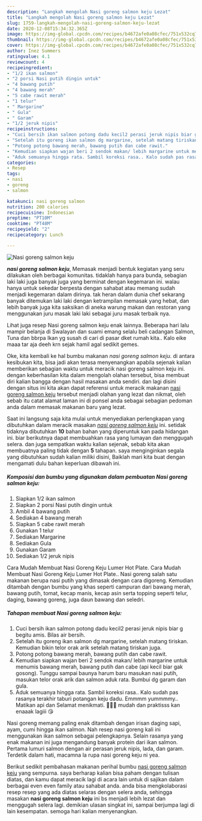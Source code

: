 ```yaml
---
description: "Langkah mengolah Nasi goreng salmon keju Lezat"
title: "Langkah mengolah Nasi goreng salmon keju Lezat"
slug: 1759-langkah-mengolah-nasi-goreng-salmon-keju-lezat
date: 2020-12-08T15:34:32.365Z
image: https://img-global.cpcdn.com/recipes/b4672afe0a08cfec/751x532cq70/nasi-goreng-salmon-keju-foto-resep-utama.jpg
thumbnail: https://img-global.cpcdn.com/recipes/b4672afe0a08cfec/751x532cq70/nasi-goreng-salmon-keju-foto-resep-utama.jpg
cover: https://img-global.cpcdn.com/recipes/b4672afe0a08cfec/751x532cq70/nasi-goreng-salmon-keju-foto-resep-utama.jpg
author: Inez Summers
ratingvalue: 4.1
reviewcount: 4
recipeingredient:
- "1/2 ikan salmon"
- "2 porsi Nasi putih dingin untuk"
- "4 bawang putih"
- "4 bawang merah"
- "5 cabe rawit merah"
- "1 telur"
- " Margarine"
- " Gula"
- " Garam"
- "1/2 jeruk nipis"
recipeinstructions:
- "Cuci bersih ikan salmon potong dadu kecil2 perasi jeruk nipis biar g begitu amis. Bilas air bersih."
- "Setelah itu goreng ikan salmon dg margarine, setelah matang tiriskan. Kemudian bikin telor orak arik setelah matang tiriskan juga."
- "Potong potong bawang merah, bawang putih dan cabe rawit."
- "Kemudian siapkan wajan beri 2 sendok makan/ lebih margarine untuk menumis bawang merah, bawang putih dan cabe (api kecil biar gak gosong). Tunggu sampai baunya harum baru masukan nasi putih, masukan telor orak arik dan salmon aduk rata. Bumbui dg garam dan gula."
- "Aduk semuanya hingga rata. Sambil koreksi rasa.. Kalo sudah pas rasanya terakhir taburi potangan keju dadu. Emmmm yummmmy.. Matikan api dan Selamat menikmati. 🤗🤗🤗 mudah dan praktisss kan enaaak lagiii 😘"
categories:
- Resep
tags:
- nasi
- goreng
- salmon

katakunci: nasi goreng salmon 
nutrition: 200 calories
recipecuisine: Indonesian
preptime: "PT10M"
cooktime: "PT48M"
recipeyield: "2"
recipecategory: Lunch

---
```



![Nasi goreng salmon keju](https://img-global.cpcdn.com/recipes/b4672afe0a08cfec/751x532cq70/nasi-goreng-salmon-keju-foto-resep-utama.jpg)

<b><i>nasi goreng salmon keju</i></b>, Memasak menjadi bentuk kegiatan yang seru dilakukan oleh berbagai komunitas. tidaklah hanya para bunda, sebagian laki laki juga banyak juga yang berminat dengan kegemaran ini. walau hanya untuk sekedar berpesta dengan sahabat atau memang sudah menjadi kegemaran dalam dirinya. tak heran dalam dunia chef sekarang banyak ditemukan laki laki dengan ketrampilan memasak yang hebat, dan lebih banyak juga kita saksikan di aneka warung makan dan restoran yang menggunakan juru masak laki laki sebagai juru masak terbaik nya.

Lihat juga resep Nasi goreng salmon keju enak lainnya. Beberapa hari lalu mampir belanja di Swalayan dan suami emang selalu beli cadangan Salmon, Tuna dan bbrpa Ikan yg susah di cari di pasar dket rumah kita.. Kalo eike maaa tar aja deeh krn sejak hamil agal sedikit gemes.

Oke, kita kembali ke hal bumbu makanan <i>nasi goreng salmon keju</i>. di antara kesibukan kita, bisa jadi akan terasa menyenangkan apabila sejenak kalian memberikan sebagian waktu untuk meracik nasi goreng salmon keju ini. dengan keberhasilan kita dalam mengolah olahan tersebut, bisa membuat diri kalian bangga dengan hasil masakan anda sendiri. dan lagi disini dengan situs ini kita akan dapat referensi untuk meracik makanan <u>nasi goreng salmon keju</u> tersebut menjadi olahan yang lezat dan nikmat, oleh sebab itu catat alamat laman ini di ponsel anda sebagai sebagian pedoman anda dalam memasak makanan baru yang lezat.


Saat ini langsung saja kita mulai untuk menyediakan perlengkapan yang dibutuhkan dalam meracik masakan <u><i>nasi goreng salmon keju</i></u> ini. setidak tidaknya dibutuhkan <b>10</b> bahan bahan yang diperuntuk kan pada hidangan ini. biar berikutnya dapat membuahkan rasa yang lumayan dan menggugah selera. dan juga sempatkan waktu kalian sejenak, sebab kita akan membuatnya paling tidak dengan <b>5</b> tahapan. saya menginginkan segala yang dibutuhkan sudah kalian miliki disini, Baiklah mari kita buat dengan mengamati dulu bahan keperluan dibawah ini.

<!--inarticleads1-->

##### Komposisi dan bumbu yang digunakan dalam pembuatan Nasi goreng salmon keju:

1. Siapkan 1/2 ikan salmon
1. Siapkan 2 porsi Nasi putih dingin untuk
1. Ambil 4 bawang putih
1. Sediakan 4 bawang merah
1. Siapkan 5 cabe rawit merah
1. Gunakan 1 telur
1. Sediakan  Margarine
1. Sediakan  Gula
1. Gunakan  Garam
1. Sediakan 1/2 jeruk nipis


Cara Mudah Membuat Nasi Goreng Keju Lumer Hot Plate. Cara Mudah Membuat Nasi Goreng Keju Lumer Hot Plate.. Nasi goreng salah satu makanan berupa nasi putih yang dimasak dengan cara digoreng. Kemudian ditambah dengan bumbu yang khas seperti campuran dari bawang merah, bawang putih, tomat, kecap manis, kecap asin serta topping seperti telur, daging, bawang goreng, juga daun bawang dan seledri. 

<!--inarticleads2-->

##### Tahapan membuat Nasi goreng salmon keju:

1. Cuci bersih ikan salmon potong dadu kecil2 perasi jeruk nipis biar g begitu amis. Bilas air bersih.
1. Setelah itu goreng ikan salmon dg margarine, setelah matang tiriskan. Kemudian bikin telor orak arik setelah matang tiriskan juga.
1. Potong potong bawang merah, bawang putih dan cabe rawit.
1. Kemudian siapkan wajan beri 2 sendok makan/ lebih margarine untuk menumis bawang merah, bawang putih dan cabe (api kecil biar gak gosong). Tunggu sampai baunya harum baru masukan nasi putih, masukan telor orak arik dan salmon aduk rata. Bumbui dg garam dan gula.
1. Aduk semuanya hingga rata. Sambil koreksi rasa.. Kalo sudah pas rasanya terakhir taburi potangan keju dadu. Emmmm yummmmy.. Matikan api dan Selamat menikmati. 🤗🤗🤗 mudah dan praktisss kan enaaak lagiii 😘


Nasi goreng memang paling enak ditambah dengan irisan daging sapi, ayam, cumi hingga ikan salmon. Nah resep nasi goreng kali ini menggunakan ikan salmon sebagai pelengkapnya. Selain rasanya yang enak makanan ini juga mengandung banyak protein dari ikan salmon. Pertama lumuri salmon dengan air perasan jeruk nipis, lada, dan garam. Terdetik dalam hati, macamna la rupa nasi goreng keju ni yea. 

Berikut sedikit pembahasan makanan perihal bumbu <u>nasi goreng salmon keju</u> yang sempurna. saya berharap kalian bisa paham dengan tulisan diatas, dan kamu dapat meracik lagi di acara lain untuk di sajikan dalam berbagai even even family atau sahabat anda. anda bisa mengkolaborasi resep resep yang ada diatas selaras dengan selera anda, sehingga masakan <b>nasi goreng salmon keju</b> ini bs menjadi lebih lezat dan menggugah selera lagi. demikian ulasan singkat ini, sampai berjumpa lagi di lain kesempatan. semoga hari kalian menyenangkan.
